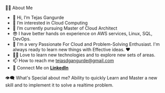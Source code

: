 🙋‍♂️ About Me
- 👋 Hi, I’m Tejas Gangurde
- 👀 I’m interested in Cloud Computing
- 🌱 I’m currently pursuing Master of Cloud Architect
- 😎 I have better hands on experience on AWS services, Linux, SQL, DevOps.
- 🥋 I'm a very Passionate For Cloud and Problem-Solving Enthusiast. I'm always ready to learn new things with Effective ideas. ❤
- 👨‍💻 Love to learn new technologies and to explore new sets of areas.
- 📫 How to reach me tejasdgangurde@gmail.com
- 🔗 Connect Me on **[LinkedIn](https://linkedin.com/in/tejasdgangurde)**

👁‍🗨 What's Special about me?
      Ability to quickly Learn and Master a new skill and to implement it to solve a realtime problem.

<!---
tejpatil96k/tejpatil96k is a ✨ special ✨ repository because its `README.md` (this file) appears on your GitHub profile.
You can click the Preview link to take a look at your changes.
--->
